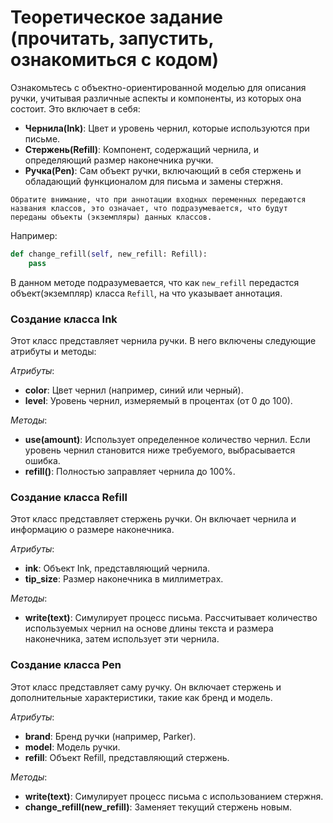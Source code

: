 # Теоретическое задание (прочитать, запустить, ознакомиться с кодом)

Ознакомьтесь с объектно-ориентированной моделью для описания ручки, 
учитывая различные аспекты и компоненты, из которых она состоит. 
Это включает в себя:

* **Чернила(Ink)**: Цвет и уровень чернил, которые используются при письме.
* **Стержень(Refill)**: Компонент, содержащий чернила, и определяющий размер наконечника ручки.
* **Ручка(Pen)**: Сам объект ручки, включающий в себя стержень и обладающий функционалом для письма и замены стержня.

`Обратите внимание, что при аннотации входных переменных передаются названия классов, это означает, что подразумевается,
что будут переданы объекты (экземпляры) данных классов. `

Например:

```python
def change_refill(self, new_refill: Refill):
    pass
```

В данном методе подразумевается, что как `new_refill` передастся объект(экземпляр) класса `Refill`, на что указывает аннотация. 


### Создание класса Ink

Этот класс представляет чернила ручки. В него включены следующие атрибуты и методы:

*Атрибуты*:

* **color**: Цвет чернил (например, синий или черный).
* **level**: Уровень чернил, измеряемый в процентах (от 0 до 100).

*Методы*:

* **use(amount)**: Использует определенное количество чернил. Если уровень чернил становится ниже требуемого, выбрасывается ошибка.
* **refill()**: Полностью заправляет чернила до 100%.

### Создание класса Refill

Этот класс представляет стержень ручки. Он включает чернила и информацию о размере наконечника.

*Атрибуты*:

* **ink**: Объект Ink, представляющий чернила.
* **tip_size**: Размер наконечника в миллиметрах.

*Методы*:

* **write(text)**: Симулирует процесс письма. Рассчитывает количество используемых чернил на основе длины текста и размера наконечника, затем использует эти чернила.

### Создание класса Pen

Этот класс представляет саму ручку. Он включает стержень и дополнительные характеристики, такие как бренд и модель.

*Атрибуты*:

* **brand**: Бренд ручки (например, Parker).
* **model**: Модель ручки.
* **refill**: Объект Refill, представляющий стержень.

*Методы*:

* **write(text)**: Симулирует процесс письма с использованием стержня.
* **change_refill(new_refill)**: Заменяет текущий стержень новым.